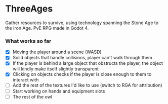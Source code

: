 # ThreeAges
Gather resources to survive, using technology spanning the Stone Age to the Iron Age. PvE RPG made in Godot 4.

### What works so far
- [x] Moving the player around a scene (WASD)
- [x] Solid objects that handle collisions, player can't walk through them
- [x] If the player is behind a large object that obstructs the player, the object will kindly make itself slightly transparent 
- [x] Clicking on objects checks if the player is close enough to them to interact with
- [ ] Add the rest of the textures I'd like to use (switch to RGA for attribution)
- [ ] Start working on hands and equipment slots
- [ ] The rest of the owl

